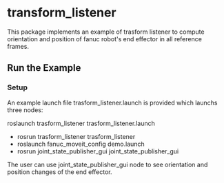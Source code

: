 # transform_listener

This package implements an example of trasform listener to compute orientation and position of fanuc robot's end effector in all reference frames.

## Run the Example
### Setup 
An example launch file trasform_listener.launch is provided which launchs three nodes:

roslaunch trasform_listener trasform_listener.launch 

* rosrun trasform_listener trasform_listener
* roslaunch fanuc_moveit_config demo.launch
* rosrun joint_state_publisher_gui joint_state_publisher_gui

The user can use joint_state_publisher_gui node to see orientation and position changes of the end effector.